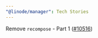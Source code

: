 ```yaml
---
"@linode/manager": Tech Stories
---
```


Remove `recompose` - Part 1 ([#10516](https://github.com/linode/manager/pull/10516))
